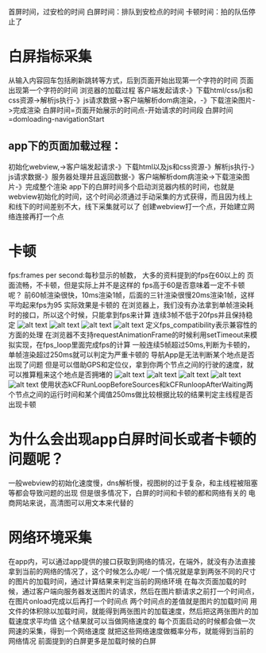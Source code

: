 首屏时间，过安检的时间
白屏时间：排队到安检点的时间
卡顿时间：拍的队伍停止了
# 白屏指标采集
从输入内容回车包括刷新跳转等方式，后到页面开始出现第一个字符的时间
页面出现第一个字符的时间
浏览器的加载过程
客户端发起请求-》下载html/css/js和css资源->解析js执行-》js请求数据->客户端解析dom病渲染，-》下载渲染图片->完成渲染
白屏时间=页面开始展示的时间点-开始请求的时间段
白屏时间=domloading-navigationStart 
## app下的页面加载过程：
初始化webview,->客户端发起请求-》下载html以及js和css资源-》解析js执行-》js请求数据-》服务器处理并且返回数据-》客户端解析dom病渲染->下载渲染图片-》完成整个渲染
app下的白屏时间多个启动浏览器内核的时间，也就是webview初始化的时间，这个时间必须通过手动采集的方式获得，而且因为线上和线下的时间差别不大，线下采集就可以了
创建webview打一个点，开始建立网络连接再打一个点
# 卡顿
fps:frames per second:每秒显示的帧数，
大多的资料提到的fps在60以上的
页面流畅，不卡顿，但是实际上并不是这样的
fps高于60是否意味着一定不卡顿呢？
前60帧渲染很快，10ms渲染1帧，后面的三针渲染很慢20ms渲染1帧，这样平均起来fps为95
实际效果是卡顿的
在浏览器上，我们没有办法拿到单帧渲染耗时的接口，所以这个时候，只能拿到fps来计算
连续3帧不低于20fps并且保持稳定
![alt text](image-17.png)
![alt text](image-18.png)
![alt text](image-19.png)
![alt text](image-20.png)
定义fps_compatibility表示兼容性的方面的处理
在浏览器不支持requestAnimationFrame的时候利用setTimeout来模拟实现，在fps_loop里面完成fps的计算
一般连续5帧超过50ms,判断为卡顿的，单帧渲染超过250ms就可以判定为严重卡顿的
导航App是无法判断某个地点是否出现了问题
但是可以借助GPS和定位仪，拿到你两个节点之间的行驶的速度，就可以推算粗来这个地点是否拥堵的
![alt text](image-21.png)
![alt text](image-22.png)
![alt text](image-23.png)
![alt text](image-24.png)
![alt text](image-25.png)
使用状态kCFRunLoopBeforeSources和kCFRunloopAfterWaiting两个节点之间的运行时间和某个阈值250ms做比较根据比较的结果判定主线程是否出现卡顿
# 为什么会出现app白屏时间长或者卡顿的问题呢？
一般webview的初始化速度慢，dns解析慢，视图树的过于复杂，和主线程被阻塞等都会导致问题的出现
但是很多情况下，白屏的时间和卡顿的都和网络有关的
电商网站来说，高清图可以用文本来代替的
# 网络环境采集
在app内，可以通过app提供的接口获取到网络的情况，在端外，就没有办法直接拿到当前的网络的情况了，这个时候怎么办呢/
一个情况就是拿到两张不同的尺寸的图片的加载时间，通过计算结果来判定当前的网络环境
在每次页面加载的时候，通过客户端向服务器发送图片的请求，然后在图片额请求之前打一个时间点，在图片onload完成以后再打一个时间点
两个时间点的差值就是图片的加载时间
用文件的体积除以加载时间，就能得到两张图片的加载速度，然后把这两张图片的加载速度求平均值
这个结果就可以当做网络速度的
每个页面启动的时候都会做一次网速的采集，得到一个网络速度
就把这些网络速度做概率分布，就能得到当前的网络情况
前面提到的白屏更多是加载时候的白屏
